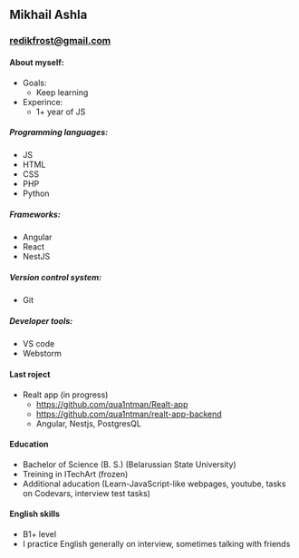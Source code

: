 ## Mikhail Ashla

### <redikfrost@gmail.com>

#### About myself:
- Goals: 
	- Keep learning
- Experince:
	- 1+ year of JS

##### Programming languages:
- JS
- HTML
- CSS
- PHP
- Python

##### Frameworks:
- Angular
- React
- NestJS

##### Version control system:
- Git

##### Developer tools:
- VS code
- Webstorm

#### Last roject
- Realt app (in progress)
	- <https://github.com/qua1ntman/Realt-app>
	- <https://github.com/qua1ntman/realt-app-backend>
	- Angular, Nestjs, PostgresQL

#### Education
- Bachelor of Science (B. S.) (Belarussian State University)
- Treining in ITechArt (frozen)
- Additional aducation (Learn-JavaScript-like webpages, youtube, tasks on Codevars, interview test tasks)

#### English skills
- B1+ level
- I practice English generally on interview, sometimes talking with friends